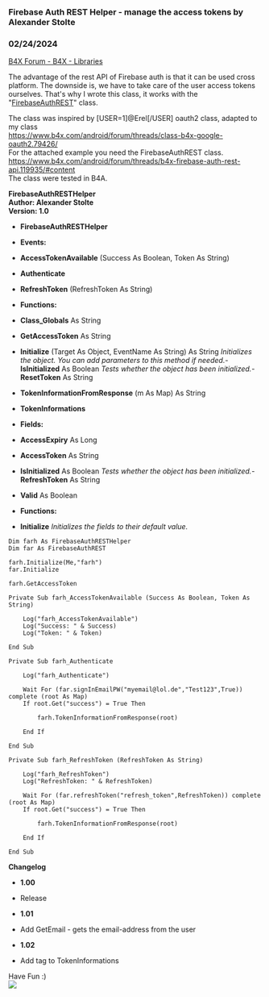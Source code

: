 ###  Firebase Auth REST Helper - manage the access tokens by Alexander Stolte
### 02/24/2024
[B4X Forum - B4X - Libraries](https://www.b4x.com/android/forum/threads/120016/)

The advantage of the rest API of Firebase auth is that it can be used cross platform. The downside is, we have to take care of the user access tokens ourselves. That's why I wrote this class, it works with the "[FirebaseAuthREST](https://www.b4x.com/android/forum/threads/b4x-firebase-auth-rest-api.119935/#content)" class.  
  
The class was inspired by [USER=1]@Erel[/USER] oauth2 class, adapted to my class  
<https://www.b4x.com/android/forum/threads/class-b4x-google-oauth2.79426/>  
For the attached example you need the FirebaseAuthREST class.  
<https://www.b4x.com/android/forum/threads/b4x-firebase-auth-rest-api.119935/#content>  
The class were tested in B4A.  
  
**FirebaseAuthRESTHelper  
Author: Alexander Stolte  
Version: 1.0**  

- **FirebaseAuthRESTHelper**

- **Events:**

- **AccessTokenAvailable** (Success As Boolean, Token As String)
- **Authenticate**
- **RefreshToken** (RefreshToken As String)

- **Functions:**

- **Class\_Globals** As String
- **GetAccessToken** As String
- **Initialize** (Target As Object, EventName As String) As String
*Initializes the object. You can add parameters to this method if needed.*- **IsInitialized** As Boolean
*Tests whether the object has been initialized.*- **ResetToken** As String
- **TokenInformationFromResponse** (m As Map) As String

- **TokenInformations**

- **Fields:**

- **AccessExpiry** As Long
- **AccessToken** As String
- **IsInitialized** As Boolean
*Tests whether the object has been initialized.*- **RefreshToken** As String
- **Valid** As Boolean

- **Functions:**

- **Initialize**
*Initializes the fields to their default value.*
  

```B4X
Dim farh As FirebaseAuthRESTHelper  
Dim far As FirebaseAuthREST  
  
farh.Initialize(Me,"farh")  
far.Initialize  
  
farh.GetAccessToken  
  
Private Sub farh_AccessTokenAvailable (Success As Boolean, Token As String)  
  
    Log("farh_AccessTokenAvailable")  
    Log("Success: " & Success)  
    Log("Token: " & Token)  
  
End Sub  
  
Private Sub farh_Authenticate  
  
    Log("farh_Authenticate")  
  
    Wait For (far.signInEmailPW("myemail@lol.de","Test123",True)) complete (root As Map)  
    If root.Get("success") = True Then  
  
        farh.TokenInformationFromResponse(root)  
  
    End If  
  
End Sub  
  
Private Sub farh_RefreshToken (RefreshToken As String)  
  
    Log("farh_RefreshToken")  
    Log("RefreshToken: " & RefreshToken)  
  
    Wait For (far.refreshToken("refresh_token",RefreshToken)) complete (root As Map)  
    If root.Get("success") = True Then  
  
        farh.TokenInformationFromResponse(root)  
  
    End If  
  
End Sub
```

  
  
**Changelog**  

- **1.00**

- Release

- **1.01**

- Add GetEmail - gets the email-address from the user

- **1.02**

- Add tag to TokenInformations

Have Fun :)  
[![](https://www.b4x.com/android/forum/attachments/paypal-donate-button-png-clipart-png.79848/)](https://www.paypal.com/donate/?hosted_button_id=PBJGJWDDSM6ZG)